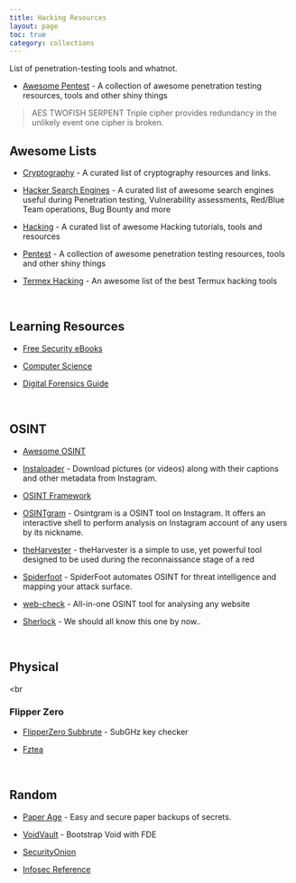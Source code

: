 ```yaml
---
title: Hacking Resources
layout: page
toc: true
category: collections
---
```


List of penetration-testing tools and whatnot.

- [Awesome Pentest](https://github.com/enaqx/awesome-pentest) - A collection of awesome penetration testing resources, tools and other shiny things



> AES TWOFISH SERPENT
Triple cipher provides redundancy in the unlikely event one cipher is broken.

## Awesome Lists

- [Cryptography](https://github.com/sobolevn/awesome-cryptography) - A curated list of cryptography resources and links.


- [Hacker Search Engines](https://github.com/edoardottt/awesome-hacker-search-engines) - A curated list of awesome search engines useful during Penetration testing, Vulnerability assessments, Red/Blue Team operations, Bug Bounty and more

- [Hacking](https://github.com/carpedm20/awesome-hacking) - A curated list of awesome Hacking tutorials, tools and resources

- [Pentest](https://github.com/enaqx/awesome-pentest) - A collection of awesome penetration testing resources, tools and other shiny things


- [Termex Hacking](https://github.com/may215/awesome-termux-hacking) - An awesome list of the best Termux hacking tools

<br>

## Learning Resources

- [Free Security eBooks](https://github.com/Hack-with-Github/Free-Security-eBooks)

- [Computer Science](https://github.com/ossu/computer-science)

- [Digital Forensics Guide](https://github.com/mikeroyal/Digital-Forensics-Guide)

<br>

## OSINT

- [Awesome OSINT](https://github.com/jivoi/awesome-osint)

- [Instaloader](https://github.com/instaloader/instaloader) -  Download pictures (or videos) along with their captions and other metadata from Instagram.

- [OSINT Framework](https://osintframework.com/)

- [OSINTgram](https://github.com/Datalux/Osintgram) - Osintgram is a OSINT tool on Instagram. It offers an interactive shell to perform analysis on Instagram account of any users by its nickname.

- [theHarvester](https://github.com/laramies/theHarvester) - theHarvester is a simple to use, yet powerful tool designed to be used during the reconnaissance stage of a red

- [Spiderfoot](https://github.com/smicallef/spiderfoot) - SpiderFoot automates OSINT for threat intelligence and mapping your attack surface.

- [web-check](https://github.com/Lissy93/web-check) - All-in-one OSINT tool for analysing any website

- [Sherlock](https://github.com/sherlock-project/sherlock) - We should all know this one by now..

<br>

## Physical

<br

### Flipper Zero

- [FlipperZero Subbrute](https://github.com/DarkFlippers/flipperzero-subbrute) - SubGHz key checker

- [Fztea](https://github.com/jon4hz/fztea)


<br>

## Random

[](https://github.com/yaelwrites/Big-Ass-Data-Broker-Opt-Out-List)

- [Paper Age](https://github.com/matiaskorhonen/paper-age) - Easy and secure paper backups of secrets.

- [VoidVault](https://github.com/atweiden/voidvault) - Bootstrap Void with FDE

- [SecurityOnion](https://github.com/Security-Onion-Solutions/securityonion)

- [Infosec Reference](https://github.com/rmusser01/Infosec_Reference)